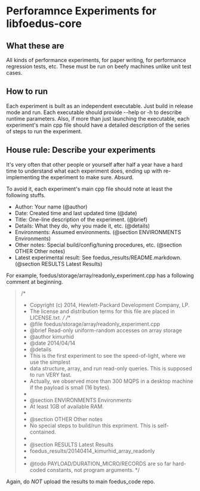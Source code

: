 Perforamnce Experiments for libfoedus-core
=================================

What these are
--------
All kinds of performance experiments, for paper writing, for performance regression tests, etc.
These must be run on beefy machines unlike unit test cases.


How to run
-----------
Each experiment is built as an independent executable. Just build in release mode and run.
Each executable should provide --help or -h to describe runtime parameters.
Also, if more than just launching the executable, each experiment's main cpp file should have a
detailed description of the series of steps to run the experiment.


House rule: Describe your experiments
-----------
It's very often that other people or yourself after half a year have a hard time to understand
what each experiment does, ending up with re-implementing the experiment to make sure. Absurd.

To avoid it, each experiment's main cpp file should note at least the following stuffs.
* Author: Your name (@author)
* Date: Created time and last updated time (@date)
* Title: One-line description of the experiment. (@brief)
* Details: What they do, why you made it, etc. (@details)
* Environments: Assumed environments. (@section ENVIRONMENTS Environments)
* Other notes: Special build/config/tuning procedures, etc. (@section OTHER Other notes)
* Latest experimental result: See foedus_results/README.markdown. (@section RESULTS Latest Results)

For example, foedus/storage/array/readonly_experiment.cpp has a following comment at beginning.

> /*
>  * Copyright (c) 2014, Hewlett-Packard Development Company, LP.
>  * The license and distribution terms for this file are placed in LICENSE.txt.
>  */
> /**
>  * @file foedus/storage/array/readonly_experiment.cpp
>  * @brief Read-only uniform-random accesses on array storage
>  * @author kimurhid
>  * @date 2014/04/14
>  * @details
>  * This is the first experiment to see the speed-of-light, where we use the simplest
>  * data structure, array, and run read-only queries. This is supposed to run VERY fast.
>  * Actually, we observed more than 300 MQPS in a desktop machine if the payload is small (16 bytes).
>  *
>  * @section ENVIRONMENTS Environments
>  * At least 1GB of available RAM.
>  *
>  * @section OTHER Other notes
>  * No special steps to build/run this expriment. This is self-contained.
>  *
>  * @section RESULTS Latest Results
>  * foedus_results/20140414_kimurhid_array_readonly
>  *
>  * @todo PAYLOAD/DURATION_MICRO/RECORDS are so far hard-coded constants, not program arguments.
>  */

Again, do *NOT* upload the results to main foedus_code repo.
